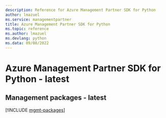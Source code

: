 ```yaml
---
description: Reference for Azure Management Partner SDK for Python
author: lmazuel
ms.service: managementpartner
title: Azure Management Partner SDK for Python
ms.topic: reference
ms.author: lmazuel
ms.devlang: python
ms.data: 09/08/2022
---
```

# Azure Management Partner SDK for Python - latest

## Management packages - latest
[!INCLUDE [mgmt-packages](management-partner-mgmt-index.md)]